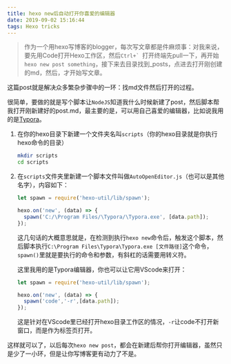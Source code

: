```yaml
---
title: hexo new后自动打开你喜爱的编辑器
date: 2019-09-02 15:16:44
tags: Hexo tricks
---
```


> 作为一个用hexo写博客的blogger，每次写文章都是件麻烦事：对我来说，要先用Code打开Hexo工作区，然后```Ctrl+` ```打开终端先pull一下，再开始`hexo new post something`，接下来去目录找到_posts，点进去打开刚创建的md，然后，才开始写文章。

这篇post就是解决众多繁杂步骤中的一环：找md文件然后打开的过程。

<!---more---->

很简单，要做的就是写个脚本让`NodeJS`知道我什么时候新建了post，然后脚本帮我打开刚新建好的post.md，最主要的是，可以用自己喜爱的编辑器，比如说我用的是[Typora](https://typora.io/)。

1. 在你的hexo目录下新建一个文件夹名叫`scripts`（你的hexo目录就是你执行hexo命令的目录）

	```bash
	mkdir scripts
	cd scripts
	```

2. 在`scripts`文件夹里新建一个脚本文件叫做`AutoOpenEditor.js`（也可以是其他名字），内容如下：

   ```js
   let spawn = require('hexo-util/lib/spawn');
   
   hexo.on('new', (data) => {
     spawn('C:/\Program Files/\Typora/\Typora.exe', [data.path]);
   });
   ```

   这几句话的大概意思就是，在检测到执行`hexo new`命令后，触发这个脚本，然后脚本执行`C:\Program Files\Typora\Typora.exe [文件路径]`这个命令，`spawn()`里就是要执行的命令和参数，有斜杠的话需要用转义符。

   这里我用的是Typora编辑器，你也可以让它用VScode来打开：

   ```js
   let spawn = require('hexo-util/lib/spawn');
   
   hexo.on('new', (data) => {
     spawn('code','-r',[data.path]);
   });
   ```

   这是针对在VScode里已经打开hexo目录工作区的情况，`-r`让code不打开新窗口，而是作为标签页打开。

这样就可以了，以后每次`hexo new post`，都会在新建后帮你打开编辑器，虽然只是少了一小环，但是让你写博客更有动力了不是。